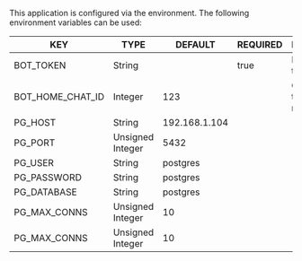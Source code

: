 This application is configured via the environment. The following environment
variables can be used:

|KEY|	TYPE|	DEFAULT|	REQUIRED|	DESCRIPTION|
|---|---|---|---|---|
|BOT_TOKEN|	String|	|	true|	Botfather token|
|BOT_HOME_CHAT_ID|	Integer|	123|	|	Chat id where to forward messages|
|PG_HOST|	String|	192.168.1.104|	|	|
|PG_PORT|	Unsigned Integer|	5432|	|	|
|PG_USER|	String|	postgres|	|	|
|PG_PASSWORD|	String|	postgres|	|	|
|PG_DATABASE|	String|	postgres|	|	|
|PG_MAX_CONNS|	Unsigned Integer|	10|	|	|
|PG_MAX_CONNS|	Unsigned Integer|	10|	|	|

